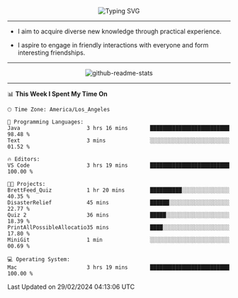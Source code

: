 <p align="center">
  <img src="https://readme-typing-svg.demolab.com?font=Fira+Code&weight=500&size=32&duration=2500&pause=1600&center=true&vCenter=true&random=false&width=1024&height=64&lines=Hi+there+%F0%9F%91%8B;I'm+delighted+you+could+make+it+here+%F0%9F%8E%89;I'm+Harry%2C+a+college+student+still+finding+my+way" alt="Typing SVG" />
</p>


---


- I aim to acquire diverse new knowledge through practical experience.

- I aspire to engage in friendly interactions with everyone and form interesting friendships.


---


<p align="center">
  <img src="https://github-readme-stats.vercel.app/api?username=Harry-Jing&show_icons=true" alt="github-readme-stats"/>
</p>


---

<!--START_SECTION:waka-->
📊 **This Week I Spent My Time On** 

```text
🕑︎ Time Zone: America/Los_Angeles

💬 Programming Languages: 
Java                     3 hrs 16 mins       █████████████████████████   98.48 % 
Text                     3 mins              ░░░░░░░░░░░░░░░░░░░░░░░░░   01.52 % 

🔥 Editors: 
VS Code                  3 hrs 19 mins       █████████████████████████   100.00 % 

🐱‍💻 Projects: 
BrettFeed_Quiz           1 hr 20 mins        ██████████░░░░░░░░░░░░░░░   40.35 % 
DisasterRelief           45 mins             ██████░░░░░░░░░░░░░░░░░░░   22.77 % 
Quiz 2                   36 mins             █████░░░░░░░░░░░░░░░░░░░░   18.39 % 
PrintAllPossibleAllocatio35 mins             ████░░░░░░░░░░░░░░░░░░░░░   17.80 % 
MiniGit                  1 min               ░░░░░░░░░░░░░░░░░░░░░░░░░   00.69 % 

💻 Operating System: 
Mac                      3 hrs 19 mins       █████████████████████████   100.00 % 
```


 Last Updated on 29/02/2024 04:13:06 UTC
<!--END_SECTION:waka-->
